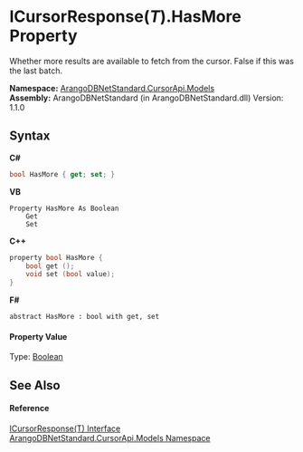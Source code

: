 # ICursorResponse(*T*).HasMore Property 
 

Whether more results are available to fetch from the cursor. False if this was the last batch.

**Namespace:**&nbsp;<a href="35799343-7a53-6c3b-95d1-21ff990d1b8b">ArangoDBNetStandard.CursorApi.Models</a><br />**Assembly:**&nbsp;ArangoDBNetStandard (in ArangoDBNetStandard.dll) Version: 1.1.0

## Syntax

**C#**<br />
``` C#
bool HasMore { get; set; }
```

**VB**<br />
``` VB
Property HasMore As Boolean
	Get
	Set
```

**C++**<br />
``` C++
property bool HasMore {
	bool get ();
	void set (bool value);
}
```

**F#**<br />
``` F#
abstract HasMore : bool with get, set

```


#### Property Value
Type: <a href="https://docs.microsoft.com/dotnet/api/system.boolean" target="_blank" rel="noopener noreferrer">Boolean</a>

## See Also


#### Reference
<a href="58eaba61-7636-85c7-efd0-d8c578017743">ICursorResponse(T) Interface</a><br /><a href="35799343-7a53-6c3b-95d1-21ff990d1b8b">ArangoDBNetStandard.CursorApi.Models Namespace</a><br />